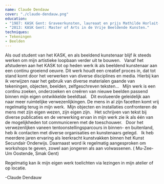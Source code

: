 ```yaml
---
name: Claude Dendauw
cover: "./claude-dendauw.png"
education:
- "1987: KASK Gent: Graveerkunsten, laureaat en prijs Mathilde Horlait-Dapsens."
- "2013: KASK Gent: Master of Arts in de Vrije Beeldende Kunsten."
techniques:
- Tekeningen
- Beelden
---
```

Als oud student van het KASK, en als beeldend kunstenaar blijf ik steeds werken om mijn artistieke loopbaan verder uit te bouwen.
 
Vanaf het afstuderen aan het KASK tot op heden werk ik als beeldend kunstenaar aan een continu groeiend oeuvre. Dit werk houdt een creatief proces in, dat tot stand komt door het verwerken van diverse disciplines en media. Hierbij kan ik verwijzen naar het gebruik van diverse materialen gaande van tekeningen, objecten, beelden, zelfgeschreven teksten...
 
Mijn werk is een continu zoeken, onderzoeken en creëren van nieuwe beelden passend binnen mijn eigen ontwikkelde beeldtaal.
 
Dit evolueerde geleidelijk aan naar meer ruimtelijke verwezenlijkingen. De mens in al zijn facetten komt vrij regelmatig terug in mijn werk.  Mijn objecten en installaties confronteren de mens met zijn eigen wezen, zijn eigen zijn.
 
Het schrijven van tekst bij diverse publicaties en de verwerking ervan in mijn werk zie ik als één van de mogelijkheden tot communiceren met de toeschouwer.
 
Door het verwezenlijken vaneen tentoonstellingsparcours in binnen- en buitenland, heb ik contacten met diverse organisaties en kunstenaars gelegd.
 
Ik heb meerdere jaren ervaring als leerkracht kunstvakken binnen het Kunst Secundair Onderwijs. Daarnaast word ik regelmatig aangesproken om workshops te geven, zowel aan jongeren als aan volwassenen. ( Mu-Zee- Um Oostende, Smak Gent)

Regelmatig kan ik mijn eigen werk toelichten via lezingen in mijn atelier of op locatie.

-Claude Dendauw